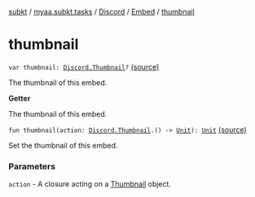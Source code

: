 [subkt](../../../index.md) / [myaa.subkt.tasks](../../index.md) / [Discord](../index.md) / [Embed](index.md) / [thumbnail](./thumbnail.md)

# thumbnail

`var thumbnail: `[`Discord.Thumbnail`](../-thumbnail/index.md)`?` [(source)](https://github.com/Myaamori/SubKt/blob/0.1.9/src/main/kotlin/myaa/subkt/tasks/discordtask.kt#L301)

The thumbnail of this embed.

**Getter**

The thumbnail of this embed.

`fun thumbnail(action: `[`Discord.Thumbnail`](../-thumbnail/index.md)`.() -> `[`Unit`](https://kotlinlang.org/api/latest/jvm/stdlib/kotlin/-unit/index.html)`): `[`Unit`](https://kotlinlang.org/api/latest/jvm/stdlib/kotlin/-unit/index.html) [(source)](https://github.com/Myaamori/SubKt/blob/0.1.9/src/main/kotlin/myaa/subkt/tasks/discordtask.kt#L359)

Set the thumbnail of this embed.

### Parameters

`action` - A closure acting on a [Thumbnail](../-thumbnail/index.md) object.